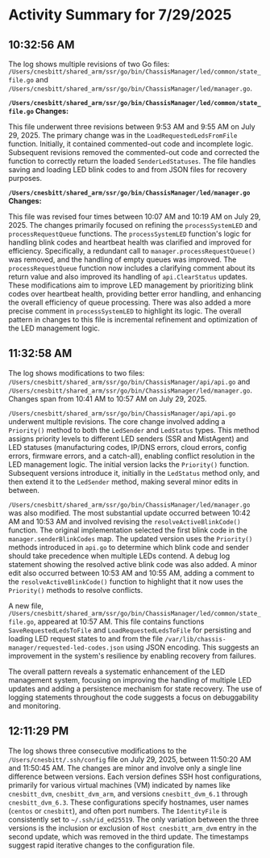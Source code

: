 # Activity Summary for 7/29/2025

## 10:32:56 AM
The log shows multiple revisions of two Go files: `/Users/cnesbitt/shared_arm/ssr/go/bin/ChassisManager/led/common/state_file.go` and `/Users/cnesbitt/shared_arm/ssr/go/bin/ChassisManager/led/manager.go`.

**`/Users/cnesbitt/shared_arm/ssr/go/bin/ChassisManager/led/common/state_file.go` Changes:**

This file underwent three revisions between 9:53 AM and 9:55 AM on July 29, 2025.  The primary change was in the `LoadRequestedLedsFromFile` function. Initially, it contained commented-out code and incomplete logic. Subsequent revisions removed the commented-out code and corrected the function to correctly return the loaded `SenderLedStatuses`. The file handles saving and loading LED blink codes to and from JSON files for recovery purposes.


**`/Users/cnesbitt/shared_arm/ssr/go/bin/ChassisManager/led/manager.go` Changes:**

This file was revised four times between 10:07 AM and 10:19 AM on July 29, 2025.  The changes primarily focused on refining the `processSystemLED` and `processRequestQueue` functions.  The `processSystemLED` function's logic for handling blink codes and heartbeat health was clarified and improved for efficiency.  Specifically,  a redundant call to `manager.processRequestQueue()` was removed, and the handling of empty queues was improved. The `processRequestQueue` function now includes a clarifying comment about its return value and also improved its handling of `api.ClearStatus` updates.  These modifications aim to improve LED management by prioritizing blink codes over heartbeat health, providing better error handling, and enhancing the overall efficiency of queue processing.  There was also added a more precise comment in `processSystemLED` to highlight its logic.  The overall pattern in changes to this file is incremental refinement and optimization of the LED management logic.


## 11:32:58 AM
The log shows modifications to two files: `/Users/cnesbitt/shared_arm/ssr/go/bin/ChassisManager/api/api.go` and `/Users/cnesbitt/shared_arm/ssr/go/bin/ChassisManager/led/manager.go`.  Changes span from 10:41 AM to 10:57 AM on July 29, 2025.

`/Users/cnesbitt/shared_arm/ssr/go/bin/ChassisManager/api/api.go` underwent multiple revisions.  The core change involved adding a `Priority()` method to both the `LedSender` and `LedStatus` types. This method assigns priority levels to different LED senders (SSR and MistAgent) and LED statuses (manufacturing codes, IP/DNS errors, cloud errors, config errors, firmware errors, and a catch-all), enabling conflict resolution in the LED management logic.  The initial version lacks the `Priority()` function. Subsequent versions introduce it, initially in the `LedStatus` method only, and then extend it to the `LedSender` method, making several minor edits in between.

`/Users/cnesbitt/shared_arm/ssr/go/bin/ChassisManager/led/manager.go` was also modified.  The most substantial update occurred between 10:42 AM and 10:53 AM and involved revising the `resolveActiveBlinkCode()` function. The original implementation selected the first blink code in the `manager.senderBlinkCodes` map. The updated version uses the `Priority()` methods introduced in `api.go` to determine which blink code and sender should take precedence when multiple LEDs contend. A debug log statement showing the resolved active blink code was also added. A minor edit also occurred between 10:53 AM and 10:55 AM, adding a comment to the `resolveActiveBlinkCode()` function to highlight that it now uses the `Priority()` methods to resolve conflicts.

A new file, `/Users/cnesbitt/shared_arm/ssr/go/bin/ChassisManager/led/common/state_file.go`, appeared at 10:57 AM. This file contains functions `SaveRequestedLedsToFile` and `LoadRequestedLedsToFile` for persisting and loading LED request states to and from the file `/var/lib/chassis-manager/requested-led-codes.json` using JSON encoding.  This suggests an improvement in the system's resilience by enabling recovery from failures.


The overall pattern reveals a systematic enhancement of the LED management system, focusing on improving the handling of multiple LED updates and adding a persistence mechanism for state recovery.  The use of logging statements throughout the code suggests a focus on debuggability and monitoring.


## 12:11:29 PM
The log shows three consecutive modifications to the `/Users/cnesbitt/.ssh/config` file on July 29, 2025, between 11:50:20 AM and 11:50:45 AM.  The changes are minor and involve only a single line difference between versions.  Each version defines SSH host configurations, primarily for various virtual machines (VM) indicated by names like `cnesbitt_dvm`, `cnesbitt_dvm_arm`, and versions `cnesbitt_dvm_6.1` through `cnesbitt_dvm_6.3`.  These configurations specify hostnames, user names (`centos` or `cnesbitt`), and often port numbers.  The `IdentityFile` is consistently set to `~/.ssh/id_ed25519`. The only variation between the three versions is the inclusion or exclusion of `Host cnesbitt_arm_dvm` entry in the second update, which was removed in the third update.  The timestamps suggest rapid iterative changes to the configuration file.
